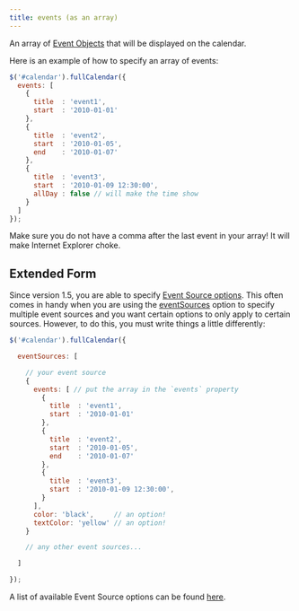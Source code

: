 ```yaml
---
title: events (as an array)
---
```


An array of [Event Objects](event-object) that will be displayed on the calendar.

Here is an example of how to specify an array of events:

```js
$('#calendar').fullCalendar({
  events: [
    {
      title  : 'event1',
      start  : '2010-01-01'
    },
    {
      title  : 'event2',
      start  : '2010-01-05',
      end    : '2010-01-07'
    },
    {
      title  : 'event3',
      start  : '2010-01-09 12:30:00',
      allDay : false // will make the time show
    }
  ]
});
```

Make sure you do not have a comma after the last event in your array! It will make Internet Explorer choke.

## Extended Form

Since version 1.5, you are able to specify [Event Source options](event-source-object#options).
This often comes in handy when you are using the [eventSources](eventSources) option to
specify multiple event sources and you want certain options to only apply to certain sources.
However, to do this, you must write things a little differently:

```js
$('#calendar').fullCalendar({

  eventSources: [

    // your event source
    {
      events: [ // put the array in the `events` property
        {
          title  : 'event1',
          start  : '2010-01-01'
        },
        {
          title  : 'event2',
          start  : '2010-01-05',
          end    : '2010-01-07'
        },
        {
          title  : 'event3',
          start  : '2010-01-09 12:30:00',
        }
      ],
      color: 'black',     // an option!
      textColor: 'yellow' // an option!
    }

    // any other event sources...

  ]

});
```

A list of available Event Source options can be found [here](event-source-object#options).
